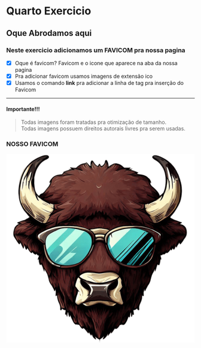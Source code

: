 # Quarto Exercicio

## Oque Abrodamos aqui

### Neste exercicio adicionamos um FAVICOM pra nossa pagina

- [x] Oque é favicom? Favicom e o icone que aparece na aba da nossa pagina
- [x] Pra adicionar favicom usamos imagens de extensão ico
- [x] Usamos o comando **link** pra adicionar a linha de tag pra inserção do Favicom
<hr>

 #### Importante!!!
 > Todas imagens foram tratadas pra otimização de tamanho. <br>
 > Todas imagens possuem direitos autorais livres pra serem usadas.
 
 ### NOSSO FAVICOM
<img src = "imagens/ICONEPNG.png" alt ="favicon">